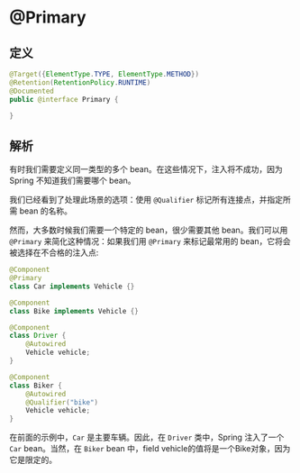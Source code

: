 # @Primary

## 定义

```java
@Target({ElementType.TYPE, ElementType.METHOD})
@Retention(RetentionPolicy.RUNTIME)
@Documented
public @interface Primary {

}
```

## 解析

有时我们需要定义同一类型的多个 bean。在这些情况下，注入将不成功，因为 Spring 不知道我们需要哪个 bean。

我们已经看到了处理此场景的选项：使用 `@Qualifier` 标记所有连接点，并指定所需 bean 的名称。

然而，大多数时候我们需要一个特定的 bean，很少需要其他 bean。我们可以用 `@Primary` 来简化这种情况：如果我们用 `@Primary` 来标记最常用的 bean，它将会被选择在不合格的注入点:

```java
@Component
@Primary
class Car implements Vehicle {}

@Component
class Bike implements Vehicle {}

@Component
class Driver {
    @Autowired
    Vehicle vehicle;
}

@Component
class Biker {
    @Autowired
    @Qualifier("bike")
    Vehicle vehicle;
}
```

在前面的示例中，`Car` 是主要车辆。因此，在 `Driver` 类中，Spring 注入了一个 `Car` bean。当然，在 `Biker` bean 中，field vehicle的值将是一个Bike对象，因为它是限定的。

